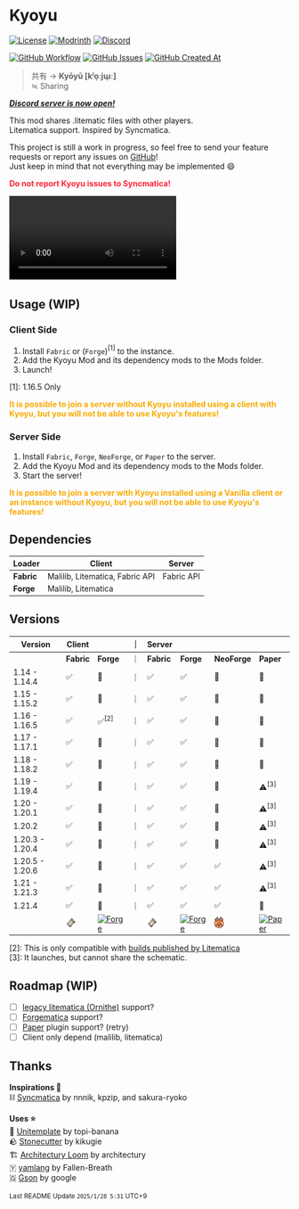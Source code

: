 # Kyoyu

[![License](https://img.shields.io/github/license/Vulpeus-Server/kyoyu)](http://www.gnu.org/licenses/lgpl-3.0.html)
[![Modrinth](https://img.shields.io/modrinth/dt/VozTPxB4?label=Modrinth%20Downloads)](https://modrinth.com/mod/VozTPxB4)
[![Discord](https://img.shields.io/discord/1157213775791935539?logo=Discord)](https://discord.gg/RcqXRsVcSr)

[![GitHub Workflow](https://github.com/Vulpeus-Server/kyoyu/actions/workflows/gradle.yml/badge.svg)](https://github.com/Vulpeus-Server/kyoyu/actions/workflows/gradle.yml)
[![GitHub Issues](https://img.shields.io/github/issues/Vulpeus-Server/kyoyu)](https://github.com/Vulpeus-Server/kyoyu/issues)
[![GitHub Created At](https://img.shields.io/github/created-at/Vulpeus-Server/kyoyu)](https://github.com/Vulpeus-Server/kyoyu)

> 共有 -> **Kyōyū [kʲo̞ːjɯ̟ː]**<br>
> ≒ Sharing

***[Discord server is now open!](https://discord.gg/RcqXRsVcSr)***

This mod shares .litematic files with other players.<br>
Litematica support. Inspired by Syncmatica.

This project is still a work in progress, so feel free to send your feature requests or report any issues on [GitHub](https://github.com/Vulpeus-Server/kyoyu/issues)! <br>
Just keep in mind that not everything may be implemented 😄

<strong><font color=#ff223a>Do not report Kyoyu issues to Syncmatica!</font></strong>

<video src="https://github.com/user-attachments/assets/74d1d7f8-9d13-4886-aa26-96ae8849e093" controls="true"></video>

## Usage (WIP)

### Client Side

1. Install `Fabric` or (`Forge`)<a><sup>[1]</sup></a> to the instance.
2. Add the Kyoyu Mod and its dependency mods to the Mods folder.
3. Launch!

<a>[1]</a>: 1.16.5 Only

<b><font color=#F9AA00>It is possible to join a server without Kyoyu installed using a client with Kyoyu, but you will not be able to use Kyoyu's features!</font></b>

### Server Side

1. Install `Fabric`, `Forge`, `NeoForge`, or `Paper` to the server.
2. Add the Kyoyu Mod and its dependency mods to the Mods folder.
3. Start the server!

<b><font color=#F9AA00>It is possible to join a server with Kyoyu installed using a Vanilla client or an instance without Kyoyu, but you will not be able to use Kyoyu's features!</font></b>

## Dependencies

| Loader        | Client                          | Server     |
|---------------|---------------------------------|------------|
| **Fabric**    | Malilib, Litematica, Fabric API | Fabric API |
| **Forge**     | Malilib, Litematica             |            |

## Versions

| Version         | Client     |           |｜| Server     |           |              |           |
|-----------------|------------|-----------|--|------------|-----------|--------------|-----------|
|                 | **Fabric** | **Forge** |｜| **Fabric** | **Forge** | **NeoForge** | **Paper** |
| 1.14 - 1.14.4   | ✅        | 🚫        |｜| ✅        | ✅        | 🚫          | 🚫       |
| 1.15 - 1.15.2   | ✅        | 🚫        |｜| ✅        | ✅        | 🚫          | 🚫       |
| 1.16 - 1.16.5   | ✅        | ✅<a><sup>[2]</sup></a>|｜| ✅        | ✅        | 🚫          | 🚫       |
| 1.17 - 1.17.1   | ✅        | 🚫        |｜| ✅        | ✅        | 🚫          | 🚫       |
| 1.18 - 1.18.2   | ✅        | 🚫        |｜| ✅        | ✅        | 🚫          | 🚫       |
| 1.19 - 1.19.4   | ✅        | 🚫        |｜| ✅        | ✅        | 🚫          | ⚠️<a><sup>[3]</sup></a>|
| 1.20 - 1.20.1   | ✅        | 🚫        |｜| ✅        | ✅        | 🚫          | ⚠️<a><sup>[3]</sup></a>|
| 1.20.2          | ✅        | 🚫        |｜| ✅        | ✅        | 🚫          | ⚠️<a><sup>[3]</sup></a>|
| 1.20.3 - 1.20.4 | ✅        | 🚫        |｜| ✅        | ✅        | 🚫          | ⚠️<a><sup>[3]</sup></a>|
| 1.20.5 - 1.20.6 | ✅        | 🚫        |｜| ✅        | ✅        | ✅          | ⚠️<a><sup>[3]</sup></a>|
| 1.21 - 1.21.3   | ✅        | 🚫        |｜| ✅        | ✅        | ✅          | ⚠️<a><sup>[3]</sup></a>|
| 1.21.4          | ✅        | 🚫        |｜| ✅        | ✅        | ✅          | 🚫       |
|                 |<a href="https://fabricmc.net/" target="_blank"><img src="https://raw.githubusercontent.com/FabricMC/fabric/refs/heads/1.21.4/src/main/resources/assets/fabric/icon.png" width="18px" alt="Fabric"></a>|<a href="https://files.minecraftforge.net/net/minecraftforge/forge/" target="_blank"><img src="https://raw.githubusercontent.com/MinecraftForge/MinecraftForge/refs/heads/1.21.x/icon.ico" width="18px" alt="Forge"></a>||<a href="https://fabricmc.net/" target="_blank"><img src="https://raw.githubusercontent.com/FabricMC/fabric/refs/heads/1.21.4/src/main/resources/assets/fabric/icon.png" width="18px" alt="Fabric"></a>|<a href="https://files.minecraftforge.net/net/minecraftforge/forge/" target="_blank"><img src="https://raw.githubusercontent.com/MinecraftForge/MinecraftForge/refs/heads/1.21.x/icon.ico" width="18px" alt="Forge"></a>|<a href="https://neoforged.net/" target="_blank"><img src="https://raw.githubusercontent.com/neoforged/NeoForge/ac7a3bc021d604509763dd8d310aefc8fc4a4039/.idea/icon.svg" width="18px" alt="NeoForge"></a>|<a href="https://papermc.io/software/paper"  target="_blank"><img src="https://forums.papermc.io/data/assets/logo/paperlogo512.png" width="18px" alt="Paper"></a>|

<a>[2]</a>: This is only compatible with <a href="https://modrinth.com/mod/litematica/versions?g=1.16.5&l=forge" target="_blank">builds published by Litematica</a><br>
<a>[3]</a>: It launches, but cannot share the schematic.

## Roadmap (WIP)

- [ ] [legacy litematica (Ornithe)](https://github.com/maruohon/litematica/tree/ornithe/1.12.2) support?
- [ ] [Forgematica](https://modrinth.com/mod/forgematica) support?
- [ ] [Paper](https://papermc.io/) plugin support? (retry)
- [ ] Client only depend (malilib, litematica)

## Thanks

**Inspirations 🔖**<br>
⛓️ [Syncmatica](https://github.com/End-Tech/syncmatica) by nnnik, kpzip, and sakura-ryoko<br>

**Uses ⭐**<br>
🍤 [Unitemplate](https://github.com/topi-banana/unitemplate/tree/stonecutter) by topi-banana<br>
🪨 [Stonecutter](https://stonecutter.kikugie.dev/) by kikugie<br>
🏗️ [Architectury Loom](https://github.com/architectury/architectury-loom) by architectury<br>
🇾 [yamlang](https://github.com/Fallen-Breath/yamlang) by Fallen-Breath <br>
🇬 [Gson](https://github.com/google/gson) by google<br>

<small>Last README Update `2025/1/28 5:31` UTC+9
